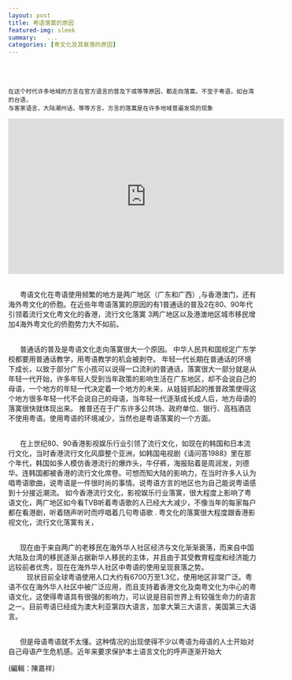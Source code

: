 ```yaml
---
layout: post
title: 粤语落寞的原因
featured-img: sleek
summary:   ...
categories: [粤文化及其衰落的原因]
---
```


<br><br>
```
在这个时代许多地域的方言在官方语言的普及下或等等原因，都走向落寞。不至于粤语，如台湾的台语，
与客家语言，大陆潮州话，等等方言。方言的落寞是在许多地域普遍发现的现象
```

<iframe width="560" height="315" src="https://www.youtube.com/embed/8MUYmoiZUTM" frameborder="0" allow="autoplay; encrypted-media" allowfullscreen></iframe>

<br>&#160;&#160;&#160;&#160;&#160;&#160;粤语文化在粤语使用频繁的地方是两广地区（广东和广西）,与香港澳门，还有海外粤文化的侨胞。在近些年粤语落寞的原因的有1普通话的普及2在80、90年代引领着流行文化粤文化的香港，流行文化落寞 3两广地区以及港澳地区城市移民增加4海外粤文化的侨胞势力大不如前。

<br>&#160;&#160;&#160;&#160;&#160;&#160;普通话的普及是粤语文化走向落寞很大一个原因。
中华人民共和国规定广东学校都要用普通话教学，用粤语教学的机会被剥夺。
年轻一代长期在普通话的环境下成长，以致于部分广东小孩可以说得一口流利的普通话，落寞很大一部分就是从年轻一代开始，许多年轻人受到当年政策的影响生活在广东地区，却不会说自己的母语，一个地方的年轻一代决定着一个地方的未来，从娃娃抓起的推普政策使得这个地方很多年轻一代不会说自己的母语，当年轻一代逐渐成长成人后，地方母语的落寞很快就体现出来。
推普还在于广东许多公共场、政府单位、银行、高档酒店不使用粤语。使用粤语的环境减少，当然也是粤语落寞的一个方面。

<br>&#160;&#160;&#160;&#160;&#160;&#160;在上世纪80、90香港影视娱乐行业引领了流行文化，如现在的韩国和日本流行文化，当时香港流行文化风靡整个亚洲，如韩国电视剧《请问答1988》里在那个年代，韩国如多人模仿香港流行的爆炸头，牛仔裤，海报贴着是周润发，刘德华。连韩国都被香港的流行文化席卷。可想而知大陆的影响力，在当时许多人认为唱粤语歌曲，说粤语是一件很时尚的事情。说粤语方言的地区也为自己能说粤语感到十分接近潮流。  如今香港流行文化，影视娱乐行业落寞，很大程度上影响了粤语文化，两广地区如今看TVB听着粤语歌的人已经大大减少，不像当年的每家每户都在看港剧，听着随声听时而哼唱着几句粤语歌  .
粤文化的落寞很大程度跟香港影视文化，流行文化落寞有关，

<br>&#160;&#160;&#160;&#160;&#160;&#160;现在由于来自两广的老移民在海外华人社区经济与文化渐渐衰落，而来自中国大陆及台湾的移民逐渐占据新华人移民的主体，并且由于其受教育程度和经济能力远较前者优秀，现在在海外华人社区中粤语的使用呈现衰落之势。 
　<br>&#160;&#160;&#160;&#160;&#160;&#160;　现状目前全球粤语使用人口大约有6700万至1.3亿，使用地区非常广泛。粤语不仅在海外华人社区中被广泛应用，而且支持着香港文化及南粤文化为中心的粤语文化，这使得粤语具有很强的影响力，可以说是目前世界上有较强生命力的语言之一。目前粤语已经成为澳大利亚第四大语言，加拿大第三大语言，美国第三大语言。

<br>&#160;&#160;&#160;&#160;&#160;&#160;但是母语粤语就不太懂。这种情况的出现使得不少以粤语为母语的人士开始对自己母语产生危机感。近年来要求保护本土语言文化的呼声逐渐开始大

(編輯：陳嘉祥）
